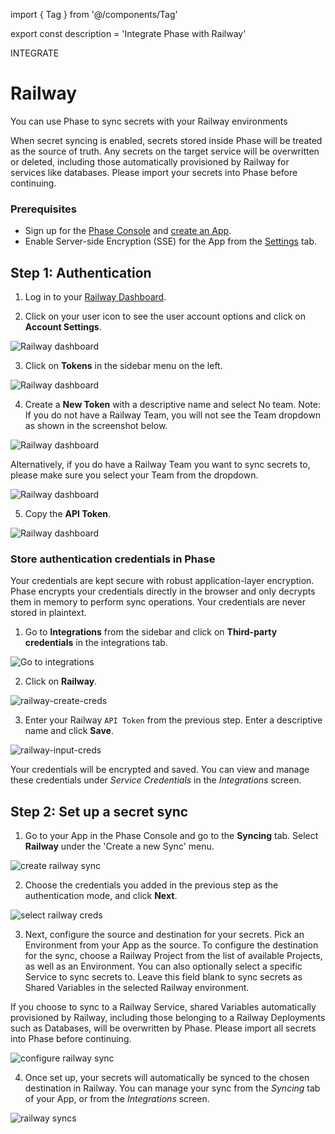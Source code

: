 import { Tag } from '@/components/Tag'

export const description = 'Integrate Phase with Railway'

<Tag variant="small">INTEGRATE</Tag>

# Railway

You can use Phase to sync secrets with your Railway environments

<Warning>
  When secret syncing is enabled, secrets stored inside Phase will be treated as
  the source of truth. Any secrets on the target service will be overwritten or
  deleted, including those automatically provisioned by Railway for services like
  databases. Please import your secrets into Phase before continuing.
</Warning>

### Prerequisites

- Sign up for the [Phase Console](/quickstart) and [create an App](/console/apps#create-an-app).
- Enable Server-side Encryption (SSE) for the App from the [Settings](/console/apps#settings) tab.

## Step 1: Authentication

1. Log in to your [Railway Dashboard](https://railway.app/dashboard).

2. Click on your user icon to see the user account options and click on **Account Settings**.

![Railway dashboard](/assets/images/platform-integrations/railway/1-account-settings.png)

3. Click on **Tokens** in the sidebar menu on the left.

![Railway dashboard](/assets/images/platform-integrations/railway/2-account-settings-menu-token-tab.png)

4. Create a **New Token** with a descriptive name and select No team. Note: If you do not have a Railway Team, you will not see the Team dropdown as shown in the screenshot below.

![Railway dashboard](/assets/images/platform-integrations/railway/3-create-personal-token.png)

Alternatively, if you do have a Railway Team you want to sync secrets to, please make sure you select your Team from the dropdown.

![Railway dashboard](/assets/images/platform-integrations/railway/3.5-create-team-token.png)

5. Copy the **API Token**.

![Railway dashboard](/assets/images/platform-integrations/railway/4-copy-created-token.png)


### Store authentication credentials in Phase

<Note>
  Your credentials are kept secure with robust application-layer encryption.
  Phase encrypts your credentials directly in the browser and only decrypts them
  in memory to perform sync operations. Your credentials are never stored in
  plaintext.
</Note>

1. Go to **Integrations** from the sidebar and click on **Third-party credentials** in the integrations tab.

![Go to integrations](/assets/images/platform-integrations/integrations-sidebar.png)

2. Click on **Railway**.

![railway-create-creds](/assets/images/platform-integrations/railway/railway-create-creds-button.png)

3. Enter your Railway `API Token` from the previous step. Enter a descriptive name and click **Save**.

![railway-input-creds](/assets/images/platform-integrations/railway/railway-input-creds.png)

Your credentials will be encrypted and saved. You can view and manage these credentials under *Service Credentials* in the *Integrations* screen.

## Step 2: Set up a secret sync

1. Go to your App in the Phase Console and go to the **Syncing** tab. Select **Railway** under the 'Create a new Sync' menu.

![create railway sync](/assets/images/platform-integrations/railway/railway-create-sync-button.png)

2. Choose the credentials you added in the previous step as the authentication mode, and click **Next**.

![select railway creds](/assets/images/platform-integrations/railway/railway-select-creds.png)

3. Next, configure the source and destination for your secrets. Pick an Environment from your App as the source. To configure the destination for the sync, choose a Railway Project from the list of available Projects, as well as an Environment. You can also optionally select a specific Service to sync secrets to. Leave this field blank to sync secrets as Shared Variables in the selected Railway environment.

<Note>
   If you choose to sync to a Railway Service, shared Variables automatically provisioned by Railway, including those belonging to a Railway Deployments such as Databases, will be overwritten by Phase. Please import all secrets into Phase before continuing.
</Note>

![configure railway sync](/assets/images/platform-integrations/railway/railway-setup-sync.png)

4. Once set up, your secrets will automatically be synced to the chosen destination in Railway. You can manage your sync from the *Syncing* tab of your App, or from the *Integrations* screen.

![railway syncs](/assets/images/platform-integrations/railway/railway-sync-cards.png)
